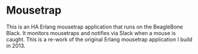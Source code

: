 Mousetrap
===

This is an HA Erlang mousetrap application that runs on the BeagleBone Black. It monitors mousetraps and notifies via Slack when a mouse is caught. This is a re-work of the original Erlang mousetrap application I build in 2013.
